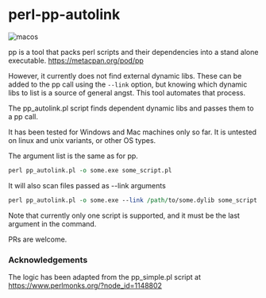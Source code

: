 # perl-pp-autolink

![macos](https://github.com/shawnlaffan/perl-pp-autolink/workflows/macos/badge.svg)

pp is a tool that packs perl scripts and their dependencies into a stand alone executable.  https://metacpan.org/pod/pp

However, it currently does not find external dynamic libs. These can be added to the pp call using the ```--link``` option,
but knowing which dynamic libs to list is a source of general angst.  This tool automates that process.

The pp_autolink.pl script finds dependent dynamic libs and passes them to a pp call.

It has been tested for Windows and Mac machines only so far.  It is untested on linux and unix variants, or other OS types.

The argument list is the same as for pp.  

```perl
perl pp_autolink.pl -o some.exe some_script.pl
```

It will also scan files passed as --link arguments

```perl
perl pp_autolink.pl -o some.exe --link /path/to/some.dylib some_script.pl
```


Note that currently only one script is supported, and it must be the last argument in the command.  

PRs are welcome.  


### Acknowledgements ###

The logic has been adapted from the pp_simple.pl script at https://www.perlmonks.org/?node_id=1148802
